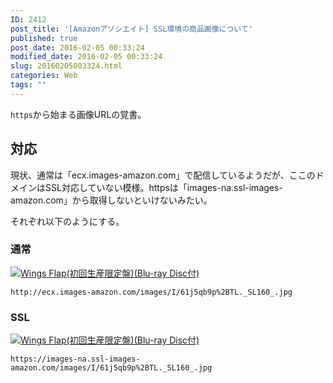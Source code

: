 ```yaml
---
ID: 2412
post_title: '[Amazonアソシエイト] SSL環境の商品画像について'
published: true
post_date: 2016-02-05 00:33:24
modified_date: 2016-02-05 00:33:24
slug: 20160205003324.html
categories: Web
tags: ""
---
```

<code>https</code>から始まる画像URLの覚書。
<!--more-->
<h2>対応</h2>
現状、通常は「ecx.images-amazon.com」で配信しているようだが、ここのドメインはSSL対応していない模様。httpsは「images-na.ssl-images-amazon.com」から取得しないといけないみたい。

それぞれ以下のようにする。

<h3>通常</h3>
<a href="http://www.amazon.co.jp/exec/obidos/ASIN/B015QHZNXU/chafuso-22/ref=nosim/" name="amazletlink" target="_blank"><img src="https://images-na.ssl-images-amazon.com/images/I/61j5qb9p%2BTL._SL160_.jpg" alt="Wings Flap(初回生産限定盤)(Blu-ray Disc付)"></a>
<pre><code>http://ecx.images-amazon.com/images/I/61j5qb9p%2BTL._SL160_.jpg</code></pre>

<h3>SSL</h3>
<a href="http://www.amazon.co.jp/exec/obidos/ASIN/B015QHZNXU/chafuso-22/ref=nosim/" name="amazletlink" target="_blank"><img src="https://images-na.ssl-images-amazon.com/images/I/61j5qb9p%2BTL._SL160_.jpg" alt="Wings Flap(初回生産限定盤)(Blu-ray Disc付)"></a>
<pre><code>https://images-na.ssl-images-amazon.com/images/I/61j5qb9p%2BTL._SL160_.jpg</code></pre>
